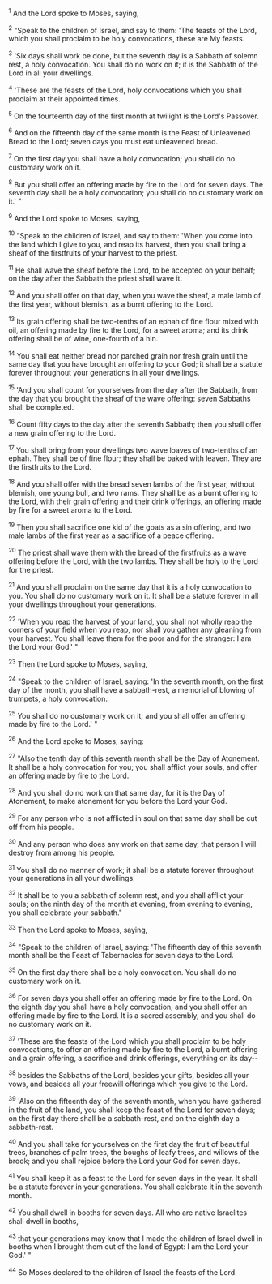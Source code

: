<sup>1</sup> 
And the Lord spoke to Moses, saying, 

<sup>2</sup> 
"Speak to the children of Israel, and say to them: 'The feasts of the Lord, which you shall proclaim to be holy convocations, these are My feasts.

<sup>3</sup> 
'Six days shall work be done, but the seventh day is a Sabbath of solemn rest, a holy convocation. You shall do no work on it; it is the Sabbath of the Lord in all your dwellings.

<sup>4</sup> 
'These are the feasts of the Lord, holy convocations which you shall proclaim at their appointed times. 

<sup>5</sup> 
On the fourteenth day of the first month at twilight is the Lord's Passover. 

<sup>6</sup> 
And on the fifteenth day of the same month is the Feast of Unleavened Bread to the Lord; seven days you must eat unleavened bread. 

<sup>7</sup> 
On the first day you shall have a holy convocation; you shall do no customary work on it. 

<sup>8</sup> 
But you shall offer an offering made by fire to the Lord for seven days. The seventh day shall be a holy convocation; you shall do no customary work on it.' " 

<sup>9</sup> 
And the Lord spoke to Moses, saying, 

<sup>10</sup> 
"Speak to the children of Israel, and say to them: 'When you come into the land which I give to you, and reap its harvest, then you shall bring a sheaf of the firstfruits of your harvest to the priest. 

<sup>11</sup> 
He shall wave the sheaf before the Lord, to be accepted on your behalf; on the day after the Sabbath the priest shall wave it. 

<sup>12</sup> 
And you shall offer on that day, when you wave the sheaf, a male lamb of the first year, without blemish, as a burnt offering to the Lord. 

<sup>13</sup> 
Its grain offering shall be two-tenths of an ephah of fine flour mixed with oil, an offering made by fire to the Lord, for a sweet aroma; and its drink offering shall be of wine, one-fourth of a hin. 

<sup>14</sup> 
You shall eat neither bread nor parched grain nor fresh grain until the same day that you have brought an offering to your God; it shall be a statute forever throughout your generations in all your dwellings.

<sup>15</sup> 
'And you shall count for yourselves from the day after the Sabbath, from the day that you brought the sheaf of the wave offering: seven Sabbaths shall be completed. 

<sup>16</sup> 
Count fifty days to the day after the seventh Sabbath; then you shall offer a new grain offering to the Lord. 

<sup>17</sup> 
You shall bring from your dwellings two wave loaves of two-tenths of an ephah. They shall be of fine flour; they shall be baked with leaven. They are the firstfruits to the Lord. 

<sup>18</sup> 
And you shall offer with the bread seven lambs of the first year, without blemish, one young bull, and two rams. They shall be as a burnt offering to the Lord, with their grain offering and their drink offerings, an offering made by fire for a sweet aroma to the Lord. 

<sup>19</sup> 
Then you shall sacrifice one kid of the goats as a sin offering, and two male lambs of the first year as a sacrifice of a peace offering. 

<sup>20</sup> 
The priest shall wave them with the bread of the firstfruits as a wave offering before the Lord, with the two lambs. They shall be holy to the Lord for the priest. 

<sup>21</sup> 
And you shall proclaim on the same day that it is a holy convocation to you. You shall do no customary work on it. It shall be a statute forever in all your dwellings throughout your generations. 

<sup>22</sup> 
'When you reap the harvest of your land, you shall not wholly reap the corners of your field when you reap, nor shall you gather any gleaning from your harvest. You shall leave them for the poor and for the stranger: I am the Lord your God.' " 

<sup>23</sup> 
Then the Lord spoke to Moses, saying, 

<sup>24</sup> 
"Speak to the children of Israel, saying: 'In the seventh month, on the first day of the month, you shall have a sabbath-rest, a memorial of blowing of trumpets, a holy convocation. 

<sup>25</sup> 
You shall do no customary work on it; and you shall offer an offering made by fire to the Lord.' " 

<sup>26</sup> 
And the Lord spoke to Moses, saying: 

<sup>27</sup> 
"Also the tenth day of this seventh month shall be the Day of Atonement. It shall be a holy convocation for you; you shall afflict your souls, and offer an offering made by fire to the Lord. 

<sup>28</sup> 
And you shall do no work on that same day, for it is the Day of Atonement, to make atonement for you before the Lord your God. 

<sup>29</sup> 
For any person who is not afflicted in soul on that same day shall be cut off from his people. 

<sup>30</sup> 
And any person who does any work on that same day, that person I will destroy from among his people. 

<sup>31</sup> 
You shall do no manner of work; it shall be a statute forever throughout your generations in all your dwellings. 

<sup>32</sup> 
It shall be to you a sabbath of solemn rest, and you shall afflict your souls; on the ninth day of the month at evening, from evening to evening, you shall celebrate your sabbath." 

<sup>33</sup> 
Then the Lord spoke to Moses, saying, 

<sup>34</sup> 
"Speak to the children of Israel, saying: 'The fifteenth day of this seventh month shall be the Feast of Tabernacles for seven days to the Lord. 

<sup>35</sup> 
On the first day there shall be a holy convocation. You shall do no customary work on it. 

<sup>36</sup> 
For seven days you shall offer an offering made by fire to the Lord. On the eighth day you shall have a holy convocation, and you shall offer an offering made by fire to the Lord. It is a sacred assembly, and you shall do no customary work on it. 

<sup>37</sup> 
'These are the feasts of the Lord which you shall proclaim to be holy convocations, to offer an offering made by fire to the Lord, a burnt offering and a grain offering, a sacrifice and drink offerings, everything on its day-- 

<sup>38</sup> 
besides the Sabbaths of the Lord, besides your gifts, besides all your vows, and besides all your freewill offerings which you give to the Lord. 

<sup>39</sup> 
'Also on the fifteenth day of the seventh month, when you have gathered in the fruit of the land, you shall keep the feast of the Lord for seven days; on the first day there shall be a sabbath-rest, and on the eighth day a sabbath-rest. 

<sup>40</sup> 
And you shall take for yourselves on the first day the fruit of beautiful trees, branches of palm trees, the boughs of leafy trees, and willows of the brook; and you shall rejoice before the Lord your God for seven days. 

<sup>41</sup> 
You shall keep it as a feast to the Lord for seven days in the year. It shall be a statute forever in your generations. You shall celebrate it in the seventh month. 

<sup>42</sup> 
You shall dwell in booths for seven days. All who are native Israelites shall dwell in booths, 

<sup>43</sup> 
that your generations may know that I made the children of Israel dwell in booths when I brought them out of the land of Egypt: I am the Lord your God.' " 

<sup>44</sup> 
So Moses declared to the children of Israel the feasts of the Lord.
